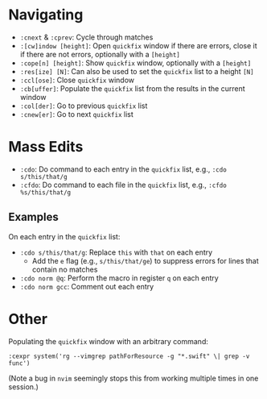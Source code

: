 # Navigating

- `:cnext` & `:cprev`: Cycle through matches
- `:[cw]indow [height]`: Open `quickfix` window if there are errors, close it if there are not errors, optionally with a `[height]`
- `:cope[n] [height]`: Show `quickfix` window, optionally with a `[height]`
- `:res[ize] [N]`: Can also be used to set the `quickfix` list to a height `[N]`
- `:ccl[ose]`: Close `quickfix` window
- `:cb[uffer]`: Populate the `quickfix` list from the results in the current window
- `:col[der]`: Go to previous `quickfix` list
- `:cnew[er]`: Go to next `quickfix` list

# Mass Edits

- `:cdo`: Do command to each entry in the `quickfix` list, e.g., `:cdo s/this/that/g`
- `:cfdo`: Do command to each file in the `quickfix` list, e.g., `:cfdo %s/this/that/g`

## Examples

On each entry in the `quickfix` list:

- `:cdo s/this/that/g`: Replace `this` with `that` on each entry
    - Add the `e` flag (e.g., `s/this/that/ge`) to suppress errors for lines that contain no matches
- `:cdo norm @q`: Perform the macro in register `q` on each entry
- `:cdo norm gcc`: Comment out each entry

# Other

Populating the `quickfix` window with an arbitrary command:

	:cexpr system('rg --vimgrep pathForResource -g "*.swift" \| grep -v func')

(Note a bug in `nvim` seemingly stops this from working multiple times in one session.)
